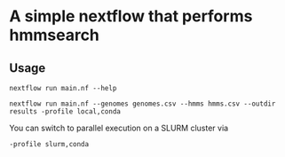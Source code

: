 # A simple nextflow that performs hmmsearch

## Usage

````
nextflow run main.nf --help
````

````
nextflow run main.nf --genomes genomes.csv --hmms hmms.csv --outdir results -profile local,conda
````

You can switch to parallel execution on a SLURM cluster via 

````
-profile slurm,conda
````
